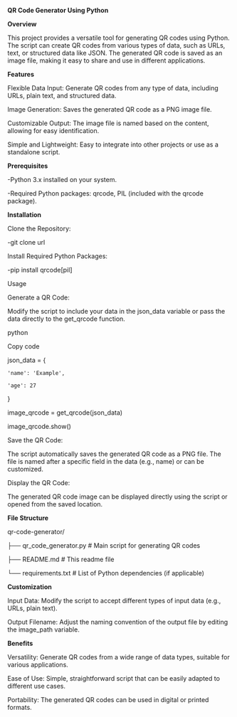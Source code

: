 **QR Code Generator Using Python**

**Overview**

This project provides a versatile tool for generating QR codes using Python. The script can create QR codes from various types of data, such as URLs, text, or structured data like JSON. The generated QR code is saved as an image file, making it easy to share and use in different applications.

**Features**

Flexible Data Input: Generate QR codes from any type of data, including URLs, plain text, and structured data.

Image Generation: Saves the generated QR code as a PNG image file.

Customizable Output: The image file is named based on the content, allowing for easy identification.

Simple and Lightweight: Easy to integrate into other projects or use as a standalone script.

**Prerequisites**

-Python 3.x installed on your system.

-Required Python packages: qrcode, PIL (included with the qrcode package).

**Installation**

Clone the Repository:

-git clone url

Install Required Python Packages:

-pip install qrcode[pil]

Usage

Generate a QR Code:

Modify the script to include your data in the json_data variable or pass the data directly to the get_qrcode function.

python

Copy code

json_data = {

    'name': 'Example',
    
    'age': 27

}


image_qrcode = get_qrcode(json_data)

image_qrcode.show()

Save the QR Code:

The script automatically saves the generated QR code as a PNG file. The file is named after a specific field in the data (e.g., name) or can be customized.

Display the QR Code:

The generated QR code image can be displayed directly using the script or opened from the saved location.

**File Structure**

qr-code-generator/

├── qr_code_generator.py      # Main script for generating QR codes

├── README.md                 # This readme file

└── requirements.txt          # List of Python dependencies (if applicable)

**Customization**

Input Data: Modify the script to accept different types of input data (e.g., URLs, plain text).

Output Filename: Adjust the naming convention of the output file by editing the image_path variable.

**Benefits**

Versatility: Generate QR codes from a wide range of data types, suitable for various applications.

Ease of Use: Simple, straightforward script that can be easily adapted to different use cases.

Portability: The generated QR codes can be used in digital or printed formats.
